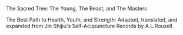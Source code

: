 The Sacred Tree: The Young, The Beast, and The Masters 

The Best Path to Health, Youth, and Strength: Adapted, translated, and expanded from Jin Shijiu's Self-Acupuncture Records by A.L.Rouxell
